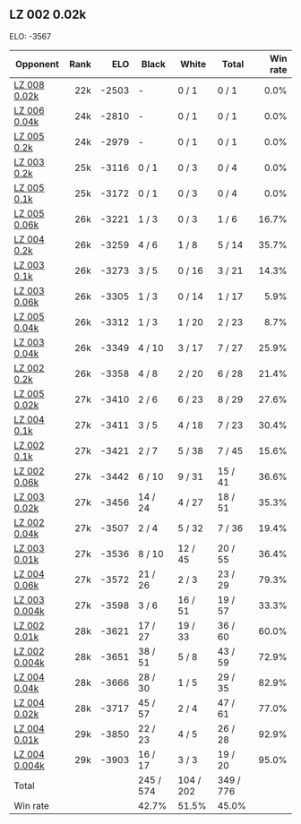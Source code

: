 ## LZ 002 0.02k ##

ELO: -3567

Opponent | Rank | ELO | Black | White | Total | Win rate
---------|-----:|----:|-------|-------|-------|-------:
[LZ 008 0.02k](LZ%20008%200.02k.md) | 22k | -2503 | - | 0 / 1 | 0 / 1 | 0.0%
[LZ 006 0.04k](LZ%20006%200.04k.md) | 24k | -2810 | - | 0 / 1 | 0 / 1 | 0.0%
[LZ 005 0.2k](LZ%20005%200.2k.md) | 24k | -2979 | - | 0 / 1 | 0 / 1 | 0.0%
[LZ 003 0.2k](LZ%20003%200.2k.md) | 25k | -3116 | 0 / 1 | 0 / 3 | 0 / 4 | 0.0%
[LZ 005 0.1k](LZ%20005%200.1k.md) | 25k | -3172 | 0 / 1 | 0 / 3 | 0 / 4 | 0.0%
[LZ 005 0.06k](LZ%20005%200.06k.md) | 26k | -3221 | 1 / 3 | 0 / 3 | 1 / 6 | 16.7%
[LZ 004 0.2k](LZ%20004%200.2k.md) | 26k | -3259 | 4 / 6 | 1 / 8 | 5 / 14 | 35.7%
[LZ 003 0.1k](LZ%20003%200.1k.md) | 26k | -3273 | 3 / 5 | 0 / 16 | 3 / 21 | 14.3%
[LZ 003 0.06k](LZ%20003%200.06k.md) | 26k | -3305 | 1 / 3 | 0 / 14 | 1 / 17 | 5.9%
[LZ 005 0.04k](LZ%20005%200.04k.md) | 26k | -3312 | 1 / 3 | 1 / 20 | 2 / 23 | 8.7%
[LZ 003 0.04k](LZ%20003%200.04k.md) | 26k | -3349 | 4 / 10 | 3 / 17 | 7 / 27 | 25.9%
[LZ 002 0.2k](LZ%20002%200.2k.md) | 26k | -3358 | 4 / 8 | 2 / 20 | 6 / 28 | 21.4%
[LZ 005 0.02k](LZ%20005%200.02k.md) | 27k | -3410 | 2 / 6 | 6 / 23 | 8 / 29 | 27.6%
[LZ 004 0.1k](LZ%20004%200.1k.md) | 27k | -3411 | 3 / 5 | 4 / 18 | 7 / 23 | 30.4%
[LZ 002 0.1k](LZ%20002%200.1k.md) | 27k | -3421 | 2 / 7 | 5 / 38 | 7 / 45 | 15.6%
[LZ 002 0.06k](LZ%20002%200.06k.md) | 27k | -3442 | 6 / 10 | 9 / 31 | 15 / 41 | 36.6%
[LZ 003 0.02k](LZ%20003%200.02k.md) | 27k | -3456 | 14 / 24 | 4 / 27 | 18 / 51 | 35.3%
[LZ 002 0.04k](LZ%20002%200.04k.md) | 27k | -3507 | 2 / 4 | 5 / 32 | 7 / 36 | 19.4%
[LZ 003 0.01k](LZ%20003%200.01k.md) | 27k | -3536 | 8 / 10 | 12 / 45 | 20 / 55 | 36.4%
[LZ 004 0.06k](LZ%20004%200.06k.md) | 27k | -3572 | 21 / 26 | 2 / 3 | 23 / 29 | 79.3%
[LZ 003 0.004k](LZ%20003%200.004k.md) | 27k | -3598 | 3 / 6 | 16 / 51 | 19 / 57 | 33.3%
[LZ 002 0.01k](LZ%20002%200.01k.md) | 28k | -3621 | 17 / 27 | 19 / 33 | 36 / 60 | 60.0%
[LZ 002 0.004k](LZ%20002%200.004k.md) | 28k | -3651 | 38 / 51 | 5 / 8 | 43 / 59 | 72.9%
[LZ 004 0.04k](LZ%20004%200.04k.md) | 28k | -3666 | 28 / 30 | 1 / 5 | 29 / 35 | 82.9%
[LZ 004 0.02k](LZ%20004%200.02k.md) | 28k | -3717 | 45 / 57 | 2 / 4 | 47 / 61 | 77.0%
[LZ 004 0.01k](LZ%20004%200.01k.md) | 29k | -3850 | 22 / 23 | 4 / 5 | 26 / 28 | 92.9%
[LZ 004 0.004k](LZ%20004%200.004k.md) | 29k | -3903 | 16 / 17 | 3 / 3 | 19 / 20 | 95.0%
Total | | | 245 / 574 | 104 / 202 | 349 / 776 | 
Win rate| | | 42.7% | 51.5% | 45.0% | 
